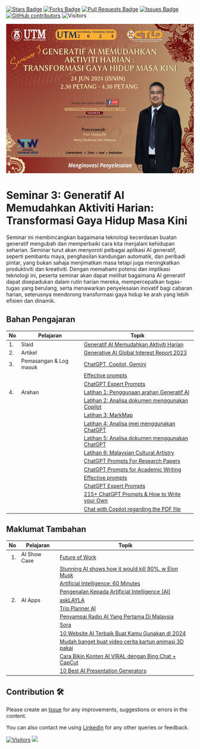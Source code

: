 <a href="https://github.com/drshahizan/ai-tools/stargazers"><img src="https://img.shields.io/github/stars/drshahizan/ai-tools" alt="Stars Badge"/></a>
<a href="https://github.com/drshahizan/ai-tools/network/members"><img src="https://img.shields.io/github/forks/drshahizan/ai-tools" alt="Forks Badge"/></a>
<a href="https://github.com/drshahizan/ai-tools"><img src="https://img.shields.io/github/issues-pr/drshahizan/ai-tools" alt="Pull Requests Badge"/></a>
<a href="https://github.com/drshahizan/ai-tools/issues"><img src="https://img.shields.io/github/issues/drshahizan/ai-tools" alt="Issues Badge"/></a>
<a href="https://github.com/drshahizan/ai-tools/graphs/contributors"><img alt="GitHub contributors" src="https://img.shields.io/github/contributors/drshahizan/ai-tools?color=2b9348"></a>
![Visitors](https://api.visitorbadge.io/api/visitors?path=https%3A%2F%2Fgithub.com%2Fdrshahizan%2Fai-tools&labelColor=%23d9e3f0&countColor=%23697689&style=flat)

<p align="center">
  <img src="../images/UNTW_poster.jpeg"  height="400" />
</p>

# Seminar 3: Generatif AI Memudahkan Aktiviti Harian: Transformasi Gaya Hidup Masa Kini
Seminar ini membincangkan bagaimana teknologi kecerdasan buatan generatif mengubah dan memperbaiki cara kita menjalani kehidupan seharian. Seminar turut akan menyoroti pelbagai aplikasi AI generatif, seperti pembantu maya, penghasilan kandungan automatik, dan peribadi pintar, yang bukan sahaja menjimatkan masa tetapi juga meningkatkan produktiviti dan kreativiti. Dengan memahami potensi dan implikasi teknologi ini, peserta seminar akan dapat melihat bagaimana AI generatif dapat disepadukan dalam rutin harian mereka, mempercepatkan tugas-tugas yang berulang, serta menawarkan penyelesaian inovatif bagi cabaran harian, seterusnya mendorong transformasi gaya hidup ke arah yang lebih efisien dan dinamik.

## Bahan Pengajaran

| No | Pelajaran | Topik |
|--------|---------|---------|
| 1.| Slaid |[Generatif AI Memudahkan Aktiviti Harian](https://liveutm-my.sharepoint.com/:b:/g/personal/shahizan_live_utm_my/Ea4jHzBjWThBoiMKH93K5vQBWWfEFBIARMYtOUZf5sGs7Q?e=C5ZIoB)
| 2.| Artikel |[Generative AI Global Interest Report 2023](https://www.electronicshub.org/generative-ai-global-interest-report-2023/)
| 3. | Pemasangan & Log masuk |[ChatGPT, Copilot, Gemini](../materials/pimpin/signin.md)|
| |  | [Effective prompts](https://drshahizan.gitbook.io/copywriting-chatgpt/prompts/effective-prompts)|
|  |  | [ChatGPT Expert Prompts](https://github.com/drshahizan/Generative-AI-Playground/blob/main/materials/prompt.md)|
|4.  | Arahan | [Latihan 1: Penggunaan arahan Generatif AI](../materials/untw/fungsi.md)|
|  |  | [Latihan 2: Analisa dokumen menggunakan Copilot](../materials/untw/dokumen_copilot.md)|
|  |  | [Latihan 3: MarkMap](../materials/pimpin/markmap.md)|
|  |  | [Latihan 4: Analisa imej menggunakan ChatGPT](../materials/untw/dokumen_untw.md)|
|  |  | [Latihan 5: Analisa dokumen menggunakan ChatGPT](../materials/untw/dokumen_chatgpt.md)|
|  |  | [Latihan 6: Malaysian Cultural Artistry](https://github.com/drshahizan/Generative-AI-Playground/blob/main/materials/drawing.md) |
|  |  | [ChatGPT Prompts For Research Papers](https://github.com/drshahizan/Generative-AI-Playground/blob/main/materials/prompt_research.md)|
|  |  | [ChatGPT Prompts for Academic Writing](https://github.com/drshahizan/Generative-AI-Playground/blob/main/materials/prompt_academic.md)|
| |  | [Effective prompts](https://drshahizan.gitbook.io/copywriting-chatgpt/prompts/effective-prompts)|
|  |  | [ChatGPT Expert Prompts](https://github.com/drshahizan/Generative-AI-Playground/blob/main/materials/prompt.md)|
|  |  | [215+ ChatGPT Prompts & How to Write your Own](https://writesonic.com/blog/chatgpt-prompts)|
|  |  | [Chat with Copilot regarding the PDF file](https://github.com/drshahizan/Generative-AI-Playground/blob/main/materials/copilot.md)|

## Maklumat Tambahan

| No | Pelajaran | Topik |
|--------:|---------|---------|
| 1. | AI Show Case | [Future of Work](../../images/Future%20of%20Work%20.pdf) |
|||[Stunning AI shows how it would kill 90%. w Elon Musk](https://youtu.be/J6Mdq3n6kgk?si=4G0k5-WNH55pBMhw)|
|||[Artificial Intelligence: 60 Minutes ](https://youtu.be/aZ5EsdnpLMI?si=3aEFdMyTnOWZTuCZ)|
||| [Pengenalan Kepada Artificial Intelligence (AI)](https://youtu.be/kms0WrEbs0Q?si=woVk00RDgFNC5rBd)|
| 2. | AI Apps| [askLAYLA](https://justasklayla.com/) |
|||[Trip Planner AI](https://tripplanner.ai/)|
||| [Penyampai Radio AI Yang Pertama Di Malaysia](https://says.com/my/seismik/kenali-aina-sabrina-dj-fly-fm-juga-ai-yang-pertama-di-malaysia-sebagai-penyampai-radio)|
|||[Sora](https://openai.com/sora)|
||| [10 Website AI Terbaik Buat Kamu Gunakan di 2024](https://www.facebook.com/reel/671923085023778) |
||| [Mudah banget buat video cerita kartun animasi 3D pakai](https://www.youtube.com/watch?v=6IYBxbpKato)|
||| [Cara Bikin Konten AI VIRAL dengan Bing Chat + CapCut](https://youtu.be/ed30BLkVpis?si=Z6XmTWxVO1PC_kyv)|
||| [10 Best AI Presentation Generators](https://www.unite.ai/best-ai-presentation-generators/)|


## Contribution 🛠️
Please create an [Issue](https://github.com/drshahizan/ai-tools/issues) for any improvements, suggestions or errors in the content.

You can also contact me using [Linkedin](https://www.linkedin.com/in/drshahizan/) for any other queries or feedback.

[![Visitors](https://api.visitorbadge.io/api/visitors?path=https%3A%2F%2Fgithub.com%2Fdrshahizan&labelColor=%23697689&countColor=%23555555&style=plastic)](https://visitorbadge.io/status?path=https%3A%2F%2Fgithub.com%2Fdrshahizan)
![](https://hit.yhype.me/github/profile?user_id=81284918)



